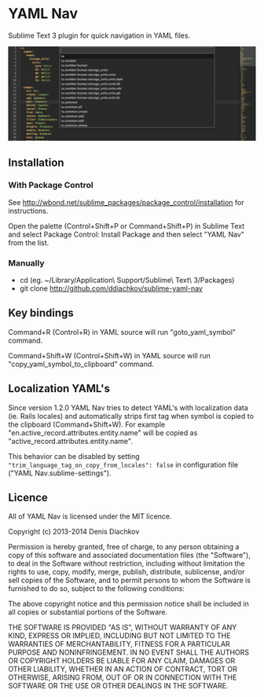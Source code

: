 # YAML Nav

Sublime Text 3 plugin for quick navigation in YAML files.

![screenshot](screenshot.png)

## Installation

### With Package Control

See http://wbond.net/sublime_packages/package_control/installation for instructions.

Open the palette (Control+Shift+P or Command+Shift+P) in Sublime Text and select Package Control: Install Package and then select "YAML Nav" from the list.

### Manually

 * cd <YOUR PACKAGES DIRECTORY> (eg. ~/Library/Application\ Support/Sublime\ Text\ 3/Packages)
 * git clone http://github.com/ddiachkov/sublime-yaml-nav

## Key bindings

Command+R (Control+R) in YAML source will run "goto_yaml_symbol" command.

Command+Shift+W (Control+Shift+W) in YAML source will run "copy_yaml_symbol_to_clipboard" command.

## Localization YAML's

Since version 1.2.0 YAML Nav tries to detect YAML's with localization data (ie. Rails locales) and automatically strips first tag when symbol is copied to the clipboard (Command+Shift+W). For example "en.active_record.attributes.entity.name" will be copied as "active_record.attributes.entity.name".

This behavior can be disabled by setting ```"trim_language_tag_on_copy_from_locales": false``` in configuration file ("YAML Nav.sublime-settings").

## Licence

All of YAML Nav is licensed under the MIT licence.

  Copyright (c) 2013-2014 Denis Diachkov

  Permission is hereby granted, free of charge, to any person obtaining a copy
  of this software and associated documentation files (the "Software"), to deal
  in the Software without restriction, including without limitation the rights
  to use, copy, modify, merge, publish, distribute, sublicense, and/or sell
  copies of the Software, and to permit persons to whom the Software is
  furnished to do so, subject to the following conditions:

  The above copyright notice and this permission notice shall be included in
  all copies or substantial portions of the Software.

  THE SOFTWARE IS PROVIDED "AS IS", WITHOUT WARRANTY OF ANY KIND, EXPRESS OR
  IMPLIED, INCLUDING BUT NOT LIMITED TO THE WARRANTIES OF MERCHANTABILITY,
  FITNESS FOR A PARTICULAR PURPOSE AND NONINFRINGEMENT. IN NO EVENT SHALL THE
  AUTHORS OR COPYRIGHT HOLDERS BE LIABLE FOR ANY CLAIM, DAMAGES OR OTHER
  LIABILITY, WHETHER IN AN ACTION OF CONTRACT, TORT OR OTHERWISE, ARISING FROM,
  OUT OF OR IN CONNECTION WITH THE SOFTWARE OR THE USE OR OTHER DEALINGS IN
  THE SOFTWARE.
